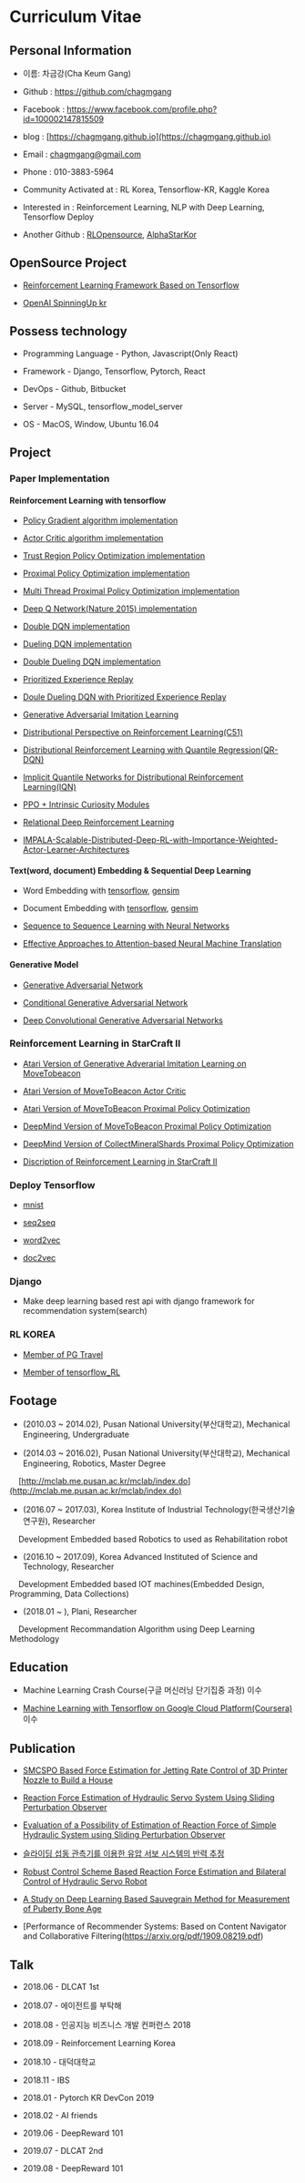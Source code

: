 # Curriculum Vitae

## Personal Information

* 이름: 차금강(Cha Keum Gang)

* Github : https://github.com/chagmgang

* Facebook : https://www.facebook.com/profile.php?id=100002147815509

* blog : [https://chagmgang.github.io](https://chagmgang.github.io)

* Email : chagmgang@gmail.com

* Phone : 010-3883-5964

* Community Activated at : RL Korea, Tensorflow-KR, Kaggle Korea

* Interested in : Reinforcement Learning, NLP with Deep Learning, Tensorflow Deploy

* Another Github : [RLOpensource](https://github.com/RLOpensource), [AlphaStarKor](https://github.com/alphastarkor)

## OpenSource Project

* [Reinforcement Learning Framework Based on Tensorflow](https://github.com/RLOpensource/tensorflow_RL)

* [OpenAI SpinningUp kr](https://github.com/RLOpensource/spinning_up_kr)

## Possess technology

* Programming Language - Python, Javascript(Only React)

* Framework - Django, Tensorflow, Pytorch, React

* DevOps - Github, Bitbucket

* Server - MySQL, tensorflow_model_server

* OS - MacOS, Window, Ubuntu 16.04


## Project

### Paper Implementation

#### Reinforcement Learning with tensorflow

* [Policy Gradient algorithm implementation](https://github.com/chagmgang/OnlyPGRL/tree/master/policy_gradient)

* [Actor Critic algorithm implementation](https://github.com/chagmgang/OnlyPGRL/tree/master/actor_critic)

* [Trust Region Policy Optimization implementation](https://github.com/chagmgang/OnlyPGRL/tree/master/proximal_policy_optimization)

* [Proximal Policy Optimization implementation](https://github.com/chagmgang/OnlyPGRL/blob/master/policy_optimization/n_thread.py)

* [Multi Thread Proximal Policy Optimization implementation](https://github.com/chagmgang/OnlyPGRL/blob/master/policy_optimization/y_thread.py)

* [Deep Q Network(Nature 2015) implementation](https://github.com/chagmgang/OnlyDQNRL/tree/master/dqn)

* [Double DQN implementation](https://github.com/chagmgang/OnlyDQNRL/tree/master/double_dqn)

* [Dueling DQN implementation](https://github.com/chagmgang/OnlyDQNRL/tree/master/dueling_dqn)

* [Double Dueling DQN implementation](https://github.com/chagmgang/OnlyDQNRL/tree/master/dd_dqn)

* [Prioritized Experience Replay](https://github.com/chagmgang/OnlyDQNRL/tree/master/DQN_PER)

* [Doule Dueling DQN with Prioritized Experience Replay](https://github.com/chagmgang/OnlyDQNRL/tree/master/DQN_PER)

* [Generative Adversarial Imitation Learning](https://github.com/chagmgang/gail/tree/master/gail_cartpole)

* [Distributional Perspective on Reinforcement Learning(C51)](https://github.com/reinforcement-learning-kr/distributional_rl/tree/master/Distributional_RL_code)

* [Distributional Reinforcement Learning with Quantile Regression(QR-DQN)](https://github.com/reinforcement-learning-kr/distributional_rl/tree/master/Distributional_RL_code)

* [Implicit Quantile Networks for Distributional Reinforcement Learning(IQN)](https://github.com/reinforcement-learning-kr/distributional_rl/tree/master/Distributional_RL_code)

* [PPO + Intrinsic Curiosity Modules](https://github.com/chagmgang/pytorch_ppo_rl)

* [Relational Deep Reinforcement Learning](https://github.com/RLOpensource/Relational_Deep_Reinforcement_Learning)

* [IMPALA-Scalable-Distributed-Deep-RL-with-Importance-Weighted-Actor-Learner-Architectures](https://github.com/RLOpensource/IMPALA-Scalable-Distributed-Deep-RL-with-Importance-Weighted-Actor-Learner-Architectures)

#### Text(word, document) Embedding & Sequential Deep Learning

* Word Embedding with [tensorflow](https://github.com/chagmgang/text_embedding_tensorflow/tree/master/word2vec), [gensim](https://github.com/chagmgang/konlpyDoc2vecNeuralNet)

* Document Embedding with [tensorflow](https://github.com/chagmgang/text_embedding_tensorflow/tree/master/doc2vec), [gensim](https://github.com/chagmgang/konlpyDoc2vecNeuralNet)

* [Sequence to Sequence Learning with Neural Networks](https://github.com/chagmgang/Seq2Seq_Series/tree/master/seq2seq)

* [Effective Approaches to Attention-based  Neural Machine Translation](https://github.com/chagmgang/Seq2Seq_Series/tree/master/attention)

#### Generative Model

* [Generative Adversarial Network](https://github.com/chagmgang/GAN_Series/tree/master/Generative_Adversarial_Network)

* [Conditional Generative Adversarial Network](https://github.com/chagmgang/GAN_Series/tree/master/Conditional_Generative_Adversarial_Network)

* [Deep Convolutional Generative Adversarial Networks](https://github.com/chagmgang/GAN_Series/tree/master/Deep_Convolutional_Generative_Adversarial_Network)

### Reinforcement Learning in StarCraft II

* [Atari Version of Generative Adverarial Imitation Learning on MoveTobeacon](https://github.com/chagmgang/gail/tree/master/gail_move2beacon)

* [Atari Version of MoveToBeacon Actor Critic](https://github.com/sc2-korean-level/MoveToBeacon/tree/master/4wayBeacon_a2c)

* [Atari Version of MoveToBeacon Proximal Policy Optimization](https://github.com/sc2-korean-level/MoveToBeacon/tree/master/4wayBeacon_ppo)

* [DeepMind Version of MoveToBeacon Proximal Policy Optimization](https://github.com/sc2-korean-level/MoveToBeacon/tree/master/PositionBeacon)

* [DeepMind Version of CollectMineralShards Proximal Policy Optimization](https://github.com/sc2-korean-level/MoveToBeacon/tree/master/collectMineralShards)

* [Discription of Reinforcement Learning in StarCraft II](https://chris-chris.gitbook.io/sc2-korean-level)

### Deploy Tensorflow

* [mnist](https://github.com/chagmgang/how_to_deploy_tensorflow/tree/master/mnist_deploy)

* [seq2seq](https://github.com/chagmgang/how_to_deploy_tensorflow/tree/master/seq_seq_deploy)

* [word2vec](https://github.com/chagmgang/how_to_deploy_tensorflow/tree/master/word_embedding_deploy)

* [doc2vec](https://github.com/chagmgang/how_to_deploy_tensorflow/tree/master/document_embedding_deploy)

### Django

* Make deep learning based rest api with django framework for recommendation system(search)

### RL KOREA

* [Member of PG Travel](https://reinforcement-learning-kr.github.io/2018/06/29/0_pg-travel-guide/)

* [Member of tensorflow_RL](https://github.com/RLOpensource/tensorflow_RL)

## Footage

* (2010.03 ~ 2014.02), Pusan National University(부산대학교), Mechanical Engineering, Undergraduate              

* (2014.03 ~ 2016.02), Pusan National University(부산대학교), Mechanical Engineering, Robotics, Master Degree

&nbsp;&nbsp;&nbsp;&nbsp;[http://mclab.me.pusan.ac.kr/mclab/index.do](http://mclab.me.pusan.ac.kr/mclab/index.do)


* (2016.07 ~ 2017.03), Korea Institute of Industrial Technology(한국생산기술연구원), Researcher                

&nbsp;&nbsp;&nbsp;&nbsp;Development Embedded based Robotics to used as Rehabilitation robot

* (2016.10 ~ 2017.09), Korea Advanced Instituted of Science and Technology, Researcher            

&nbsp;&nbsp;&nbsp;&nbsp;Development Embedded based IOT machines(Embedded Design, Programming, Data Collections)

* (2018.01 ~ ), Plani, Researcher  

&nbsp;&nbsp;&nbsp;&nbsp;Development Recommandation Algorithm using Deep Learning Methodology

## Education

* Machine Learning Crash Course(구글 머신러닝 단기집중 과정) 이수

* [Machine Learning with Tensorflow on Google Cloud Platform(Coursera)](https://github.com/chagmgang/cv/blob/master/material/mlcc.pdf) 이수

## Publication

* [SMCSPO Based Force Estimation for Jetting Rate Control of 3D Printer Nozzle to Build a House](https://link.springer.com/chapter/10.1007/978-3-319-22879-2_5)

* [Reaction Force Estimation of Hydraulic Servo System Using Sliding Perturbation Observer](https://ieeexplore.ieee.org/document/7222800)

* [Evaluation of a Possibility of Estimation of Reaction Force of Simple Hydraulic System using Sliding Perturbation Observer](https://ieeexplore.ieee.org/abstract/document/7364612)

* [슬라이딩 섭동 관측기를 이용한 유압 서보 시스템의 반력 추정](https://www.dbpia.co.kr/Journal/ArticleDetail/NODE06358154?TotalCount=0&Seq=3&isIdentifyAuthor=1&Collection=0&isFullText=0&specificParam=0&SearchMethod=0&Page=1&PageSize=20)

* [Robust Control Scheme Based Reaction Force Estimation and Bilateral Control of Hydraulic Servo Robot](http://www.riss.kr/search/detail/DetailView.do?p_mat_type=be54d9b8bc7cdb09&control_no=837bd5a1b8e9fdb4ffe0bdc3ef48d419)

* [A Study on Deep Learning Based Sauvegrain Method for Measurement of Puberty Bone Age](https://arxiv.org/abs/1809.06965)

* [Performance of Recommender Systems: Based on Content Navigator and Collaborative Filtering(https://arxiv.org/pdf/1909.08219.pdf)

## Talk

* 2018.06 - DLCAT 1st

* 2018.07 - 에이전트를 부탁해

* 2018.08 - 인공지능 비즈니스 개발 컨퍼런스 2018

* 2018.09 - Reinforcement Learning Korea

* 2018.10 - 대덕대학교

* 2018.11 - IBS

* 2018.01 - Pytorch KR DevCon 2019

* 2018.02 - AI friends

* 2019.06 - DeepReward 101

* 2019.07 - DLCAT 2nd

* 2019.08 - DeepReward 101
